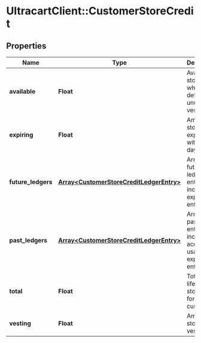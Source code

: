 # UltracartClient::CustomerStoreCredit

## Properties
Name | Type | Description | Notes
------------ | ------------- | ------------- | -------------
**available** | **Float** | Available store credit which is defined as unused and vested | [optional] 
**expiring** | **Float** | Amount of store credit expiring within 30 days | [optional] 
**future_ledgers** | [**Array&lt;CustomerStoreCreditLedgerEntry&gt;**](CustomerStoreCreditLedgerEntry.md) | Array of future ledger entries including expiring entries | [optional] 
**past_ledgers** | [**Array&lt;CustomerStoreCreditLedgerEntry&gt;**](CustomerStoreCreditLedgerEntry.md) | Array of past ledger entries including accrual, usage, and expiring entries | [optional] 
**total** | **Float** | Total lifetime store credit for this customer. | [optional] 
**vesting** | **Float** | Amount of store credit vesting | [optional] 


